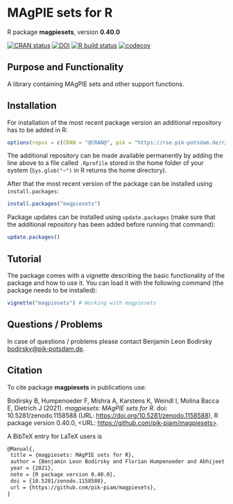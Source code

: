 # MAgPIE sets for R

R package **magpiesets**, version **0.40.0**

[![CRAN status](https://www.r-pkg.org/badges/version/magpiesets)](https://cran.r-project.org/package=magpiesets) [![DOI](https://zenodo.org/badge/DOI/10.5281/zenodo.1158588.svg)](https://doi.org/10.5281/zenodo.1158588)  [![R build status](https://github.com/pik-piam/magpiesets/workflows/check/badge.svg)](https://github.com/pik-piam/magpiesets/actions) [![codecov](https://codecov.io/gh/pik-piam/magpiesets/branch/master/graph/badge.svg)](https://codecov.io/gh/pik-piam/magpiesets)

## Purpose and Functionality

A library containing MAgPIE sets and other support functions.


## Installation

For installation of the most recent package version an additional repository has to be added in R:

```r
options(repos = c(CRAN = "@CRAN@", pik = "https://rse.pik-potsdam.de/r/packages"))
```
The additional repository can be made available permanently by adding the line above to a file called `.Rprofile` stored in the home folder of your system (`Sys.glob("~")` in R returns the home directory).

After that the most recent version of the package can be installed using `install.packages`:

```r 
install.packages("magpiesets")
```

Package updates can be installed using `update.packages` (make sure that the additional repository has been added before running that command):

```r 
update.packages()
```

## Tutorial

The package comes with a vignette describing the basic functionality of the package and how to use it. You can load it with the following command (the package needs to be installed):

```r
vignette("magpiesets") # Working with magpiesets
```

## Questions / Problems

In case of questions / problems please contact Benjamin Leon Bodirsky <bodirsky@pik-potsdam.de>.

## Citation

To cite package **magpiesets** in publications use:

Bodirsky B, Humpenoeder F, Mishra A, Karstens K, Weindl I, Molina Bacca E, Dietrich J (2021). _magpiesets: MAgPIE sets
for R_. doi: 10.5281/zenodo.1158588 (URL: https://doi.org/10.5281/zenodo.1158588), R package version 0.40.0, <URL:
https://github.com/pik-piam/magpiesets>.

A BibTeX entry for LaTeX users is

 ```latex
@Manual{,
  title = {magpiesets: MAgPIE sets for R},
  author = {Benjamin Leon Bodirsky and Florian Humpenoeder and Abhijeet Mishra and Kristine Karstens and Isabelle Weindl and Edna {Molina Bacca} and Jan Philipp Dietrich},
  year = {2021},
  note = {R package version 0.40.0},
  doi = {10.5281/zenodo.1158588},
  url = {https://github.com/pik-piam/magpiesets},
}
```

